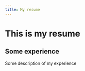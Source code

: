 ```yaml
---
title: My resume
---
```


# This is my resume

## Some experience

Some description of my experience
